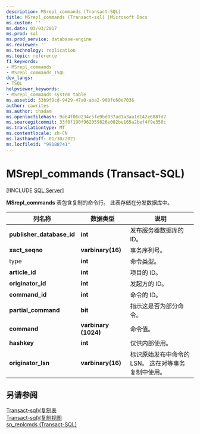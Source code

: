 ```yaml
---
description: MSrepl_commands (Transact-SQL)
title: MSrepl_commands (Transact-sql) |Microsoft Docs
ms.custom: ''
ms.date: 03/03/2017
ms.prod: sql
ms.prod_service: database-engine
ms.reviewer: ''
ms.technology: replication
ms.topic: reference
f1_keywords:
- MSrepl_commands
- MSrepl_commands_TSQL
dev_langs:
- TSQL
helpviewer_keywords:
- MSrepl_commands system table
ms.assetid: 53b9f9cd-9429-47a0-aba2-908fc60e7036
author: cawrites
ms.author: chadam
ms.openlocfilehash: 9a64f06d234c5fe9bd037ad1a3aa1d142e688fd7
ms.sourcegitcommit: 33f0f190f962059826e002be165a2bef4f9e350c
ms.translationtype: MT
ms.contentlocale: zh-CN
ms.lasthandoff: 01/30/2021
ms.locfileid: "99188741"
---
```

# <a name="msrepl_commands-transact-sql"></a>MSrepl_commands (Transact-SQL)
[!INCLUDE [SQL Server](../../includes/applies-to-version/sqlserver.md)]

  **MSrepl_commands** 表包含复制的命令行。 此表存储在分发数据库中。  
  
|列名称|数据类型|说明|  
|-----------------|---------------|-----------------|  
|**publisher_database_id**|**int**|发布服务器数据库的 ID。|  
|**xact_seqno**|**varbinary(16)**|事务序列号。|  
|type |**int**|命令类型。|  
|**article_id**|**int**|项目的 ID。|  
|**originator_id**|**int**|发起方的 ID。|  
|**command_id**|**int**|命令的 ID。|  
|**partial_command**|**bit**|指示这是否为部分命令。|  
|**command**|**varbinary (1024)**|命令值。|  
|**hashkey**|**int**|仅供内部使用。|  
|**originator_lsn**|**varbinary(16)**|标识原始发布中命令的 LSN。 这在对等事务复制中使用。|  
  
## <a name="see-also"></a>另请参阅  
 [Transact-sql&#41;&#40;复制表 ](../../relational-databases/system-tables/replication-tables-transact-sql.md)   
 [Transact-sql&#41;&#40;复制视图 ](../../relational-databases/system-views/replication-views-transact-sql.md)   
 [sp_replcmds (Transact-SQL)](../../relational-databases/system-stored-procedures/sp-replcmds-transact-sql.md)  
  
  
